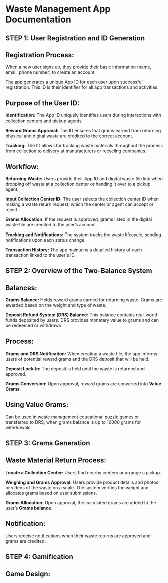 # Waste Management App Documentation
## STEP 1: User Registration and ID Generation
## Registration Process:
When a new user signs up, they provide their basic information (name, email, phone number) to create an account. 

The app generates a unique App ID for each user upon successful registration. This ID is their identifier for all app transactions and activities.

## Purpose of the User ID:
**Identification:** The App ID uniquely identifies users during interactions with collection centers and pickup agents.

**Reward Grams Approval:** The ID ensures that grams earned from returning physical and digital waste are credited to the correct account.

**Tracking:** The ID allows for tracking waste materials throughout the process from collection to delivery at manufacturers or recycling companies.

## Workflow:
**Returning Waste:** Users provide their App ID and digital waste file link when dropping off waste at a collection center or handing it over to a pickup agent.

**Input Collection Center ID:** The user selects the collection center ID when making a waste return request, which the center or agent can accept or reject.

**Grams Allocation:** If the request is approved, grams listed in the digital waste file are credited to the user’s account.

**Tracking and Notifications:** The system tracks the waste lifecycle, sending notifications upon each status change.

**Transaction History:** The app maintains a detailed history of each transaction linked to the user's ID.

## STEP 2: Overview of the Two-Balance System
## Balances:

**Grams Balance:** Holds reward grams earned for returning waste. Grams are awarded based on the weight and type of waste.

**Deposit Refund System (DRS) Balance:** This balance contains real-world funds deposited by users. DRS provides monetary value to grams and can be redeemed or withdrawn.

## Process:
**Grams and DRS Notification:** When creating a waste file, the app informs users of potential reward grams and the DRS deposit that will be held.

**Deposit Lock-In:** The deposit is held until the waste is returned and approved.

**Grams Conversion:** Upon approval, reward grams are converted into **Value Grams**.

## Using Value Grams:
Can be used in waste management educational puzzle games or transferred to DRS, when grams balance is up to 10000 grams for withdrawals.

## STEP 3: Grams Generation
## Waste Material Return Process:

**Locate a Collection Center:** Users find nearby centers or arrange a pickup.

**Weighing and Grams Approval:** Users provide product details and photos or videos of the waste on a scale. The system verifies the weight and allocates grams based on user submissions.

**Grams Allocation:** Upon approval, the calculated grams are added to the user’s **Grams balance**.

## Notification:
Users receive notifications when their waste returns are approved and grams are credited.

## STEP 4: Gamification
## Game Design:
